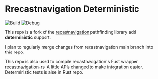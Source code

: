 # Rrecastnavigation Deterministic

![Build](https://github.com//SlimeYummy/recastnavigation-deterministic/actions/workflows/Build.yaml/badge.svg)
![Debug](https://github.com//SlimeYummy/recastnavigation-deterministic/actions/workflows/Tests.yaml/badge.svg)

This repo is a fork of the [recastnavigation](https://github.com/recastnavigation/recastnavigation) pathfinding library add **deterministic** support.

I plan to regularly merge changes from recastnavigation main branch into this repo.

This repo is also used to compile recastnavigation's Rust wrapper [recastnavigation-rs](https://github.com/SlimeYummy/recastnavigation-deterministic). A little APIs changed to make integration easier. Deterministic tests is alse in Rust repo.
